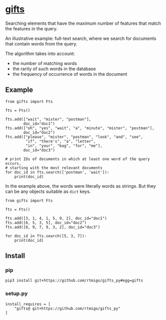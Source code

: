 # [gifts](https://github.com/rtmigo/gifts_py)

Searching elements that have the maximum number of features that match the
features in the query.

An illustrative example: full-text search, where we search for documents that
contain words from the query.

The algorithm takes into account:

- the number of matching words
- the rarity of such words in the database
- the frequency of occurrence of words in the document

## Example

```python3
from gifts import Fts

fts = Fts()

fts.add(["wait", "mister", "postman"],
        doc_id="doc1")
fts.add(["oh", "yes", "wait", "a", "minute", "mister", "postman"],
        doc_id="doc2")
fts.add(["please", "mister", "postman", "look", "and", "see",
         "if", "there's", "a", "letter",
         "in", "your", "bag", "for", "me"],
        doc_id="doc3")

# print IDs of documents in which at least one word of the query occurs, 
# starting with the most relevant documents
for doc_id in fts.search(['postman', 'wait']):
    print(doc_id)
```

In the example above, the words were literally words as strings. But they can 
be any
objects suitable as `dict` keys.

```python3
from gifts import Fts

fts = Fts()

fts.add([3, 1, 4, 1, 5, 9, 2], doc_id="doc1")
fts.add([6, 5, 3, 5], doc_id="doc2")
fts.add([8, 9, 7, 9, 3, 2], doc_id="doc3")

for doc_id in fts.search([5, 3, 7]):
    print(doc_id)
```

## Install

### pip

```bash
pip3 install git+https://github.com/rtmigo/gifts_py#egg=gifts
```

### setup.py

```python3
install_requires = [
    "gifts@ git+https://github.com/rtmigo/gifts_py"
]
```
